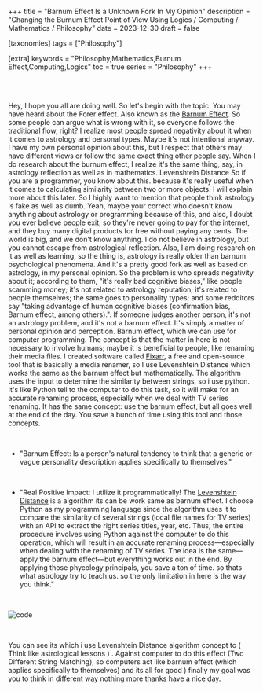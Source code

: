 +++
title = "Barnum Effect Is a Unknown Fork In My Opinion"
description = "Changing the Burnum Effect Point of View Using Logics / Computing / Mathematics / Philosophy"
date = 2023-12-30
draft = false

[taxonomies]
tags = ["Philosophy"]

[extra]
keywords = "Philosophy,Mathematics,Burnum Effect,Computing,Logics"
toc = true
series = "Philosophy"
+++


<br>
<br>

Hey, I hope you all are doing well. So let's begin with the topic. You may have heard about the Forer effect. Also known as the [Barnum Effect](https://en.wikipedia.org/wiki/Barnum_effect). So some people can argue what is wrong with it, so everyone follows the traditional flow, right? I realize most people spread negativity about it when it comes to astrology and personal types. Maybe it's not intentional anyway. I have my own personal opinion about this, but I respect that others may have different views or follow the same exact thing other people say. When I do research about the burnum effect, I realize it's the same thing, say, in astrology reflection as well as in mathematics. Levenshtein Distance So if you are a programmer, you know about this. because it's really useful when it comes to calculating similarity between two or more objects. I will explain more about this later. So I highly want to mention that people think astrology is fake as well as dumb. Yeah, maybe your correct who doesn't know anything about astrology or programming because of this, and also, I doubt you ever believe people exit, so they're never going to pay for the internet, and they buy many digital products for free without paying any cents. The world is big, and we don't know anything. I do not believe in astrology, but you cannot escape from astrological reflection. Also, I am doing research on it as well as learning, so the thing is, astrology is really older than barnum psychological phenomena. And it's a pretty good fork as well as based on astrology, in my personal opinion. So the problem is who spreads negativity about it; according to them, "it's really bad cognitive biases," like people scamming money; it's not related to astrology reputation; it's related to people themselves; the same goes to personality types; and some redditors say "taking advantage of human cognitive biases (confirmation bias, Barnum effect, among others).". If someone judges another person, it's not an astrology problem, and it's not a barnum effect. It's simply a matter of personal opinion and perception. Barnum effect, which we can use for computer programming. The concept is that the matter in here is not necessary to involve humans; maybe it is beneficial to people, like renaming their media files. I created software called [Fixarr](https://github.com/sachinsenal0x64/FIXARR), a free and open-source tool that is basically a media renamer, so I use Levenshtein Distance which works the same as the barnum effect but mathematically. The algorithm uses the input to determine the similarity between strings, so i use python. It's like Python tell to the computer to do this task, so it will make for an accurate renaming process, especially when we deal with TV series renaming. It has the same concept: use the barnum effect, but all goes well at the end of the day. You save a bunch of time using this tool and those concepts.


<br>

- "Barnum Effect: Is a person's natural tendency to think that a generic or vague personality description applies specifically to themselves."

<br>

- "Real Positive Impact: I utilize it programmatically! The [Levenshtein Distance](https://en.wikipedia.org/wiki/Levenshtein_distance) is a algorithm its can be work same as barnum effect. I choose Python as my programming language since the algorithm uses it to compare the similarity of several strings (local file names for TV series) with an API to extract the right series titles, year, etc. Thus, the entire procedure involves using Python against the computer to do this operation, which will result in an accurate renaming process—especially when dealing with the renaming of TV series. The idea is the same—apply the barnum effect—but everything works out in the end. By applying those phycology principals, you save a ton of time. so thats what astrology try to teach us. so the only limitation in here is the way you think."

  
<br>

![code](https://sachinsenal0x64.github.io/picx-images-hosting/2023-12-30_11-03.1qw72qfjbfuo.webp)


<br>

You can see its which i use Levenshtein Distance algorithm concept to ( Think like astrological lessons ) . Against computer to do this effect (Two Different String Matching), so computers act like barnum effect (which applies specifically to themselves) and its all for good ) finally my goal was you to think in different way nothing more thanks have a nice day.

